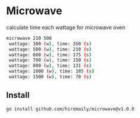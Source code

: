 # Microwave
calculate time each wattage for microwave oven

```bash
microwave 210 500
 wattage: 300 (w), time: 350 (s)
 wattage: 500 (w), time: 210 (s)
 wattage: 600 (w), time: 175 (s)
 wattage: 700 (w), time: 150 (s)
 wattage: 800 (w), time: 131 (s)
 wattage: 1000 (w), time: 105 (s)
 wattage: 1500 (w), time: 70 (s)
```

## Install
```
go install github.com/hiromaily/microwave@v1.0.0
```
